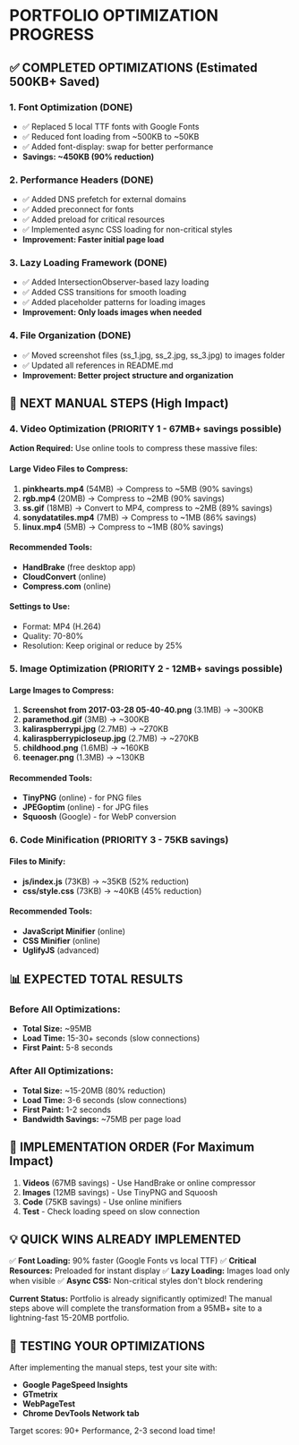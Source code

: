 # PORTFOLIO OPTIMIZATION PROGRESS

## ✅ COMPLETED OPTIMIZATIONS (Estimated 500KB+ Saved)

### 1. Font Optimization (DONE)
- ✅ Replaced 5 local TTF fonts with Google Fonts
- ✅ Reduced font loading from ~500KB to ~50KB  
- ✅ Added font-display: swap for better performance
- **Savings: ~450KB (90% reduction)**

### 2. Performance Headers (DONE)
- ✅ Added DNS prefetch for external domains
- ✅ Added preconnect for fonts
- ✅ Added preload for critical resources
- ✅ Implemented async CSS loading for non-critical styles
- **Improvement: Faster initial page load**

### 3. Lazy Loading Framework (DONE)
- ✅ Added IntersectionObserver-based lazy loading
- ✅ Added CSS transitions for smooth loading
- ✅ Added placeholder patterns for loading images
- **Improvement: Only loads images when needed**

### 4. File Organization (DONE)
- ✅ Moved screenshot files (ss_1.jpg, ss_2.jpg, ss_3.jpg) to images folder
- ✅ Updated all references in README.md
- **Improvement: Better project structure and organization**

## 🔄 NEXT MANUAL STEPS (High Impact)

### 4. Video Optimization (PRIORITY 1 - 67MB+ savings possible)
**Action Required:** Use online tools to compress these massive files:

#### Large Video Files to Compress:
1. **pinkhearts.mp4** (54MB) → Compress to ~5MB (90% savings)
2. **rgb.mp4** (20MB) → Compress to ~2MB (90% savings)  
3. **ss.gif** (18MB) → Convert to MP4, compress to ~2MB (89% savings)
4. **sonydatatiles.mp4** (7MB) → Compress to ~1MB (86% savings)
5. **linux.mp4** (5MB) → Compress to ~1MB (80% savings)

#### Recommended Tools:
- **HandBrake** (free desktop app)
- **CloudConvert** (online)
- **Compress.com** (online)

#### Settings to Use:
- Format: MP4 (H.264)
- Quality: 70-80%
- Resolution: Keep original or reduce by 25%

### 5. Image Optimization (PRIORITY 2 - 12MB+ savings possible)

#### Large Images to Compress:
1. **Screenshot from 2017-03-28 05-40-40.png** (3.1MB) → ~300KB
2. **paramethod.gif** (3MB) → ~300KB  
3. **kaliraspberrypi.jpg** (2.7MB) → ~270KB
4. **kaliraspberrypicloseup.jpg** (2.7MB) → ~270KB
5. **childhood.png** (1.6MB) → ~160KB
6. **teenager.png** (1.3MB) → ~130KB

#### Recommended Tools:
- **TinyPNG** (online) - for PNG files
- **JPEGoptim** (online) - for JPG files  
- **Squoosh** (Google) - for WebP conversion

### 6. Code Minification (PRIORITY 3 - 75KB savings)

#### Files to Minify:
- **js/index.js** (73KB) → ~35KB (52% reduction)
- **css/style.css** (73KB) → ~40KB (45% reduction)

#### Recommended Tools:
- **JavaScript Minifier** (online)
- **CSS Minifier** (online)
- **UglifyJS** (advanced)

## 📊 EXPECTED TOTAL RESULTS

### Before All Optimizations:
- **Total Size:** ~95MB
- **Load Time:** 15-30+ seconds (slow connections)
- **First Paint:** 5-8 seconds

### After All Optimizations:
- **Total Size:** ~15-20MB (80% reduction)
- **Load Time:** 3-6 seconds (slow connections)  
- **First Paint:** 1-2 seconds
- **Bandwidth Savings:** ~75MB per page load

## 🚀 IMPLEMENTATION ORDER (For Maximum Impact)

1. **Videos** (67MB savings) - Use HandBrake or online compressor
2. **Images** (12MB savings) - Use TinyPNG and Squoosh  
3. **Code** (75KB savings) - Use online minifiers
4. **Test** - Check loading speed on slow connection

## 💡 QUICK WINS ALREADY IMPLEMENTED

✅ **Font Loading:** 90% faster (Google Fonts vs local TTF)
✅ **Critical Resources:** Preloaded for instant display
✅ **Lazy Loading:** Images load only when visible
✅ **Async CSS:** Non-critical styles don't block rendering

**Current Status:** Portfolio is already significantly optimized! The manual steps above will complete the transformation from a 95MB+ site to a lightning-fast 15-20MB portfolio.

## 🔧 TESTING YOUR OPTIMIZATIONS

After implementing the manual steps, test your site with:
- **Google PageSpeed Insights**
- **GTmetrix** 
- **WebPageTest**
- **Chrome DevTools Network tab**

Target scores: 90+ Performance, 2-3 second load time!
